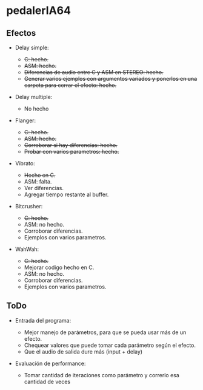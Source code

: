 pedalerIA64
===========

Efectos
--------------

* Delay simple:
  * ~~C: hecho.~~
  * ~~ASM: hecho.~~
  * ~~Diferencias de audio entre C y ASM en STEREO: hecho.~~
  * ~~Generar varios ejemplos con argumentos variados y ponerlos en una carpeta para cerrar el efecto: hecho.~~

* Delay multiple:
  * No hecho

* Flanger:
  * ~~C: hecho.~~
  * ~~ASM: hecho.~~
  * ~~Corroborar si hay diferencias: hecho.~~
  * ~~Probar con varios parametros: hecho.~~
  
* Vibrato:
  * ~~Hecho en C.~~
  * ASM: falta.
  * Ver diferencias.
  * Agregar tiempo restante al buffer.

* Bitcrusher:
  * ~~C: hecho.~~
  * ASM: no hecho.
  * Corroborar diferencias.
  * Ejemplos con varios parametros.
	
* WahWah:
  * ~~C: hecho.~~
  * Mejorar codigo hecho en C.
  * ASM: no hecho.
  * Corroborar diferencias.
  * Ejemplos con varios parametros.


ToDo
--------------

* Entrada del programa:
  * Mejor manejo de parámetros, para que se pueda usar más de un efecto.
  * Chequear valores que puede tomar cada parámetro según el efecto.
  * Que el audio de salida dure más (input + delay)
  
* Evaluación de performance:
  * Tomar cantidad de iteraciones como parámetro y correrlo esa cantidad de veces



